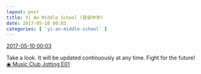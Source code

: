 ```yaml
---
layout: post
title: Yi An Middle School (易安中学)
date: 2017-05-10 00:03
categories: [ 'yi-an-middle-school' ]
---
```


<div class="weibo-info">
  <a href="http://weibo.com/6074218720/F2mSMkF2W">2017-05-10 00:03</a>
</div>

Take a look. It will be updated continuously at any time. Fight for the future! [◉ Music Club Jotting E01](http://www.bilibili.com/video/av10441174/)
